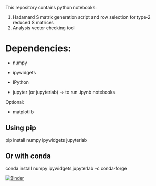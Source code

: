 This repository contains python notebooks:

1. Hadamard S matrix generation script and row selection for type-2 reduced S matrices
2. Analysis vector checking tool

# Dependencies:

- numpy

- ipywidgets

- IPython

- jupyter (or jupyterlab) → to run .ipynb notebooks

Optional:

- matplotlib

## Using pip
pip install numpy ipywidgets jupyterlab

## Or with conda
conda install numpy ipywidgets jupyterlab -c conda-forge

[![Binder](https://mybinder.org/badge_logo.svg)](https://mybinder.org/v2/gh/byorke/a70b26e/HEAD?labpath=WidgetB_clean.ipynb)

